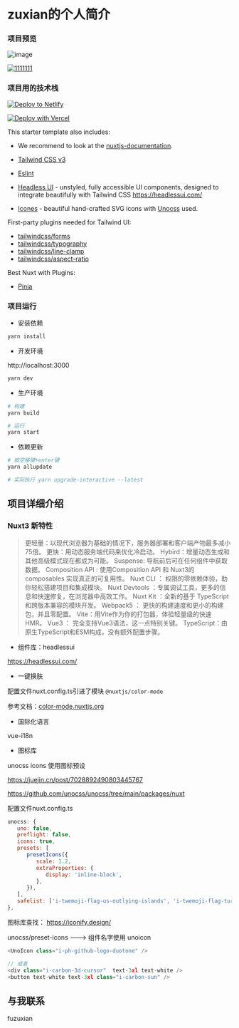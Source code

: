 # zuxian的个人简介


### 项目预览
![image](https://user-images.githubusercontent.com/38668796/179501879-b1efa419-8419-4c27-a79e-d185cb2884b7.png)


[![1111111](https://developer.stackblitz.com/img/open_in_stackblitz.svg)](https://stackblitz.com/github/productdevbook/nuxt3-app)

### 项目用的技术栈

[![Deploy to Netlify](https://www.netlify.com/img/deploy/button.svg)](https://app.netlify.com/start/deploy?repository=https://github.com/productdevbook/nuxt3-app)

[![Deploy with Vercel](https://vercel.com/button)](https://vercel.com/new/git/external?repository-url=https://github.com/productdevbook/nuxt3-app)

This starter template also includes:

- We recommend to look at the [nuxtjs-documentation](https://v3.nuxtjs.org).

- [Tailwind CSS v3](https://github.com/tailwindlabs/tailwindcss)
- [Eslint](https://eslint.org)
- [Headless UI](https://headlessui.dev/vue/menu) - unstyled, fully accessible UI components, designed to integrate beautifully with Tailwind CSS
   https://headlessui.com/

   
- [Icones](https://github.com/antfu/icones) - beautiful hand-crafted SVG icons with [Unocss](https://github.com/unocss/unocss) used. 

First-party plugins needed for Tailwind UI:

- [tailwindcss/forms](https://github.com/tailwindlabs/tailwindcss-forms)
- [tailwindcss/typography](https://github.com/tailwindlabs/tailwindcss-typography)
- [tailwindcss/line-clamp](https://github.com/tailwindlabs/tailwindcss-line-clamp)
- [tailwindcss/aspect-ratio](https://github.com/tailwindlabs/tailwindcss-aspect-ratio)


Best Nuxt with Plugins:
- [Pinia](https://github.com/posva/pinia)



###  项目运行

- 安装依赖

```bash
yarn install
```

- 开发环境

http://localhost:3000

```bash
yarn dev
```

- 生产环境

```bash
# 构建
yarn build

# 运行
yarn start
```

- 依赖更新

```bash
# 按空格键+enter键
yarn allupdate

# 实际执行 yarn upgrade-interactive --latest
```


## 项目详细介绍

### Nuxt3 新特性

>更轻量：以现代浏览器为基础的情况下，服务器部署和客户端产物最多减小75倍。
更快：用动态服务端代码来优化冷启动。
Hybird：增量动态生成和其他高级模式现在都成为可能。
Suspense: 导航前后可在任何组件中获取数据。
Composition API : 使用Composition API 和 Nuxt3的composables 实现真正的可复用性。
Nuxt CLI ： 权限的零依赖体验，助你轻松搭建项目和集成模块。
Nuxt Devtools ：专属调试工具，更多的信息和快速修复，在浏览器中高效工作。
Nuxt Kit ：全新的基于 TypeScript 和跨版本兼容的模块开发。
Webpack5 ： 更快的构建速度和更小的构建包，并且零配置。
Vite：用Vite作为你的打包器，体验轻量级的快速HMR。
Vue3 ： 完全支持Vue3语法，这一点特别关键。
TypeScript：由原生TypeScript和ESM构成，没有额外配置步骤。


- 组件库：headlessui


https://headlessui.com/



-  一键换肤

配置文件nuxt.config.ts引进了模块 `@nuxtjs/color-mode`

参考文档：[color-mode.nuxtjs.org](https://color-mode.nuxtjs.org/) 



- 国际化语言

vue-i18n


-  图标库

unocss icons 使用图标预设

https://juejin.cn/post/7028892490803445767

https://github.com/unocss/unocss/tree/main/packages/nuxt

配置文件nuxt.config.ts


```js
unocss: {
   uno: false,
   preflight: false,
   icons: true,
   presets: [
      presetIcons({
         scale: 1.2,
         extraProperties: {
            display: 'inline-block',
         },
      }),
   ],
   safelist: ['i-twemoji-flag-us-outlying-islands', 'i-twemoji-flag-turkey'],
},
```

图标库查找： https://iconify.design/

unocss/preset-icons ---> 组件名字使用 unoicon

```js
<UnoIcon class="i-ph-github-logo-duotone" />

// 或者
<div class="i-carbon-3d-cursor"  text-3xl text-white />
<button text-white text-3xl class="i-carbon-sun" />
```



## 与我联系


fuzuxian

